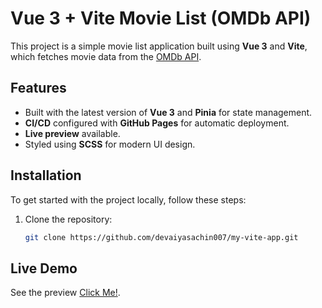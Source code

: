  # Vue 3 + Vite Movie List (OMDb API)

This project is a simple movie list application built using **Vue 3** and **Vite**, which fetches movie data from the [OMDb API](http://www.omdbapi.com/).

## Features
- Built with the latest version of **Vue 3** and **Pinia** for state management.
- **CI/CD** configured with **GitHub Pages** for automatic deployment.
- **Live preview** available.
- Styled using **SCSS** for modern UI design.

## Installation

To get started with the project locally, follow these steps:

1. Clone the repository:
   ```bash
   git clone https://github.com/devaiyasachin007/my-vite-app.git


## Live Demo

See the preview [Click Me!](https://devaiyasachin007.github.io/my-vite-app/).
